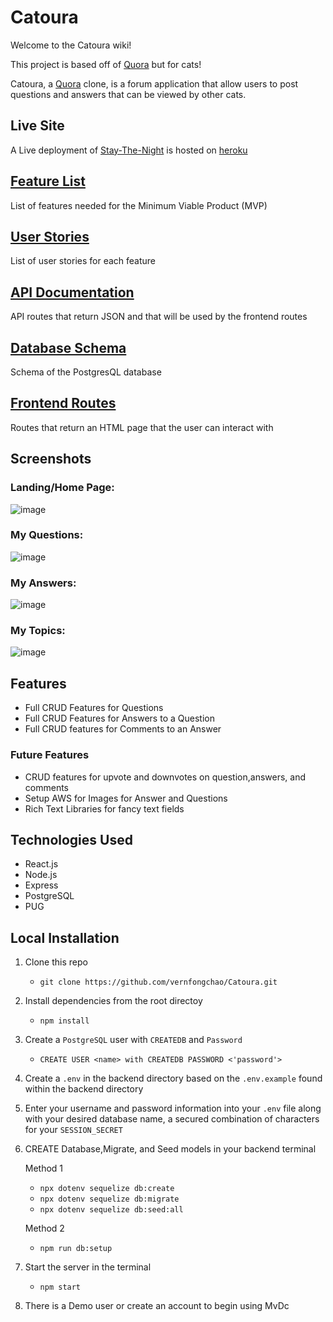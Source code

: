 # Catoura
Welcome to the Catoura wiki!

This project is based off of [Quora](https://www.quora.com/) but for cats!

Catoura, a [Quora](https://www.quora.com/) clone, is a forum application that allow users to post questions and answers that can be viewed by other cats.

## Live Site

A Live deployment of [Stay-The-Night](https://stay-the-night.herokuapp.com/) is hosted on [heroku](https://heroku.com)

## [Feature List](https://github.com/vernfongchao/Catoura/wiki/MVP-Feature-List)

List of features needed for the Minimum Viable Product (MVP)

## [User Stories](https://github.com/vernfongchao/Catoura/wiki/User-Stories)

List of user stories for each feature

## [API Documentation](https://github.com/vernfongchao/Catoura/wiki/API-Documentation)

API routes that return JSON and that will be used by the frontend routes


## [Database Schema](https://github.com/vernfongchao/Catoura/wiki/Database-Schema)

Schema of the PostgresQL database

## [Frontend Routes](https://github.com/vernfongchao/Catoura/wiki/Frontend-Routes)

Routes that return an HTML page that the user can interact with

## Screenshots

### Landing/Home Page:
![image](https://user-images.githubusercontent.com/91238232/163909142-3a5cada8-8377-4537-bd23-80516ea01314.png)

### My Questions:
![image](https://user-images.githubusercontent.com/91238232/163909200-064a1b10-2321-4682-9c09-043803cec9a8.png)

### My Answers:
![image](https://user-images.githubusercontent.com/91238232/163909296-1ce48465-6de0-4e57-a2c0-f75a038b6317.png)

### My Topics:
![image](https://user-images.githubusercontent.com/91238232/163909319-bda2905d-556d-4e86-9049-e88c3c44f442.png)

## Features

- Full CRUD Features for Questions
- Full CRUD Features for Answers to a Question
- Full CRUD features for Comments to an Answer

### Future Features

- CRUD features for upvote and downvotes on question,answers, and comments
- Setup AWS for Images for Answer and Questions
- Rich Text Libraries for fancy text fields

## Technologies Used

- React.js
- Node.js
- Express
- PostgreSQL
- PUG

## Local Installation

1. Clone this repo

   - `git clone https://github.com/vernfongchao/Catoura.git`

2. Install dependencies from the root directoy

   - `npm install`

3. Create a `PostgreSQL` user with `CREATEDB` and `Password` 

   - `CREATE USER <name> with CREATEDB PASSWORD <'password'>`

4. Create a `.env` in the backend directory based on the `.env.example` found within the backend directory

5. Enter your username and password information into your `.env` file along with your desired database name, a secured combination of characters for your `SESSION_SECRET`

6. CREATE Database,Migrate, and Seed models in your backend terminal 

   Method 1
   
   - `npx dotenv sequelize db:create`
   - `npx dotenv sequelize db:migrate`
   - `npx dotenv sequelize db:seed:all`

   Method 2
   
   - `npm run db:setup`

7. Start the server in the terminal

   - `npm start`

8. There is a Demo user or create an account to begin using MvDc


